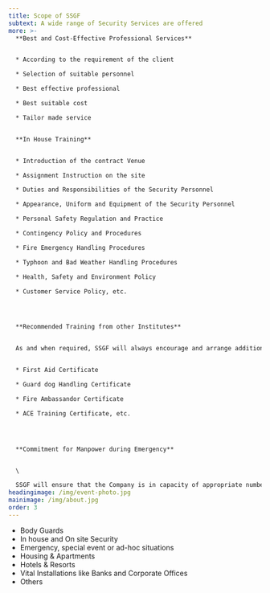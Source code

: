 ```yaml
---
title: Scope of SSGF
subtext: A wide range of Security Services are offered
more: >-
  **Best and Cost-Effective Professional Services**


  * According to the requirement of the client

  * Selection of suitable personnel

  * Best effective professional

  * Best suitable cost

  * Tailor made service


  **In House Training**


  * Introduction of the contract Venue

  * Assignment Instruction on the site

  * Duties and Responsibilities of the Security Personnel

  * Appearance, Uniform and Equipment of the Security Personnel

  * Personal Safety Regulation and Practice

  * Contingency Policy and Procedures

  * Fire Emergency Handling Procedures

  * Typhoon and Bad Weather Handling Procedures

  * Health, Safety and Environment Policy

  * Customer Service Policy, etc.




  **Recommended Training from other Institutes**


  As and when required, SSGF will always encourage and arrange additional Professional Training for our Sercurity Personnel. Such trainings are included but not limited to the followings:


  * First Aid Certificate

  * Guard dog Handling Certificate

  * Fire Ambassandor Certificate

  * ACE Training Certificate, etc.




  **Commitment for Manpower during Emergency**


  \

  SSGF will ensure that the Company is in capacity of appropriate number of Security Personnel with appropriate training and certificate during the whole contract Period to meet the ad hoc deployment of manpower.
headingimage: /img/event-photo.jpg
mainimage: /img/about.jpg
order: 3
---
```

* Body Guards
* In house and On site Security
* Emergency, special event or ad-hoc situations
* Housing & Apartments
* Hotels & Resorts
* Vital Installations like Banks and Corporate Offices
* Others